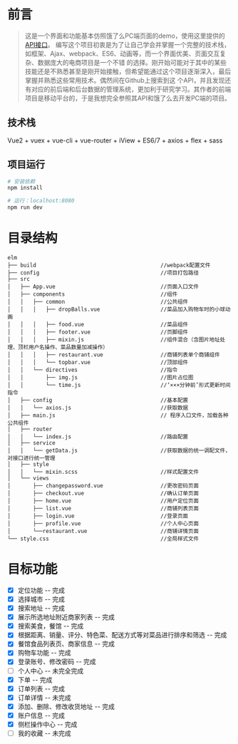 # 前言

>这是一个界面和功能基本仿照饿了么PC端页面的demo，使用这里提供的[API接口](https://github.com/bailicangdu/node-elm/blob/master/API.md)。
编写这个项目初衷是为了让自己学会并掌握一个完整的技术栈，如框架、Ajax、webpack、ES6、动画等，而一个界面优美、页面交互复杂、数据庞大的电商项目是一个不错
的选择。刚开始可能对于其中的某些技能还是不熟悉甚至是刚开始接触，但希望能通过这个项目逐渐深入，最后掌握并熟悉这些常用技术。偶然间在Github上搜索到这
个API，并且发现还有对应的前后端和后台数据的管理系统，更加利于研究学习。其作者的前端项目是移动平台的，于是我想完全参照其API和饿了么去开发PC端的项目。


## 技术栈
Vue2 + vuex + vue-cli + vue-router + iView + ES6/7 + axios + flex + sass


## 项目运行

``` bash
# 安装依赖
npm install

# 运行：localhost:8080
npm run dev

```

# 目录结构

```
elm
├── build                                       //webpack配置文件
├── config                                      //项目打包路径
├── src
│   ├── App.vue                                 //页面入口文件
│   ├── components                              //组件
│   │   ├── common                              //公共组件
│   │   │   ├── dropBalls.vue                   //菜品加入购物车时的小球动画
│   │   │   ├── food.vue                        //菜品组件
│   │   │   ├── footer.vue                      //页脚组件
│   │   │   ├── mixin.js                        //组件混合（含图片地址处理、顶栏用户名操作、菜品数量加减操作）
│   │   │   ├── restaurant.vue                  //商铺列表单个商铺组件
│   │   │   └── topbar.vue                      //顶部组件
│   │   └── directives                          //指令
│   │       ├── img.js                          //图片占位图
│   │       └── time.js                         //‘×××分钟前’形式更新时间指令
│   ├── config                                  //基本配置
│   │   └── axios.js                            //获取数据
│   ├── main.js                                 // 程序入口文件，加载各种公共组件
│   ├── router
│   │   └── index.js                            //路由配置
│   ├── service
│   │   └── getData.js                          //获取数据的统一调配文件，对接口进行统一管理
│   ├── style
│   │   └── mixin.scss                          //样式配置文件
│   └── views
│       ├── changepassword.vue                  //更改密码页面
│       ├── checkout.vue                        //确认订单页面
│       ├── home.vue                            //用户定位页面
│       ├── list.vue                            //商铺列表页面
│       ├── login.vue                           //登录页面
│       ├── profile.vue                         //个人中心页面
│       └──restaurant.vue                       //商铺详情页面
└── style.css                                   //全局样式文件
```

# 目标功能
- [x] 定位功能 -- 完成
- [x] 选择城市 -- 完成
- [x] 搜索地址 -- 完成
- [x] 展示所选地址附近商家列表 -- 完成
- [x] 搜索美食，餐馆 -- 完成
- [x] 根据距离、销量、评分、特色菜、配送方式等对菜品进行排序和筛选 -- 完成
- [x] 餐馆食品列表页、商家信息 -- 完成
- [x] 购物车功能 -- 完成
- [x] 登录账号、修改密码 -- 完成
- [ ] 个人中心 -- 未完全完成
- [x] 下单 -- 完成
- [x] 订单列表 -- 完成
- [x] 订单详情 -- 未完成
- [x] 添加、删除、修改收货地址 -- 完成
- [x] 账户信息 -- 完成
- [x] 侧栏操作中心 -- 完成
- [ ] 我的收藏 -- 未完成
